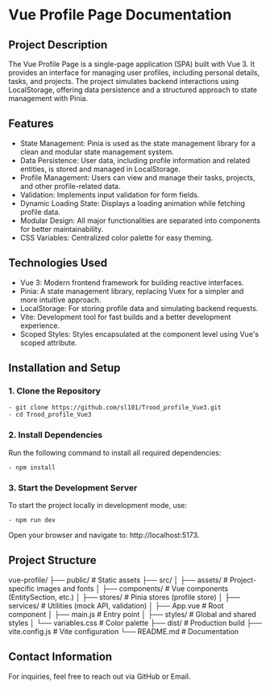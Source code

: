 # Vue Profile Page Documentation

## Project Description
The Vue Profile Page is a single-page application (SPA) built with Vue 3. It provides an interface for managing user profiles, including personal details, tasks, and projects. The project simulates backend interactions using LocalStorage, offering data persistence and a structured approach to state management with Pinia.

## Features

 - State Management: Pinia is used as the state management library for a clean and modular state management system.
 - Data Persistence: User data, including profile information and related entities, is stored and managed in LocalStorage.
 - Profile Management: Users can view and manage their tasks, projects, and other profile-related data.
 - Validation: Implements input validation for form fields.
 - Dynamic Loading State: Displays a loading animation while fetching profile data.
 - Modular Design: All major functionalities are separated into components for better maintainability.
 - CSS Variables: Centralized color palette for easy theming.

## Technologies Used
 - Vue 3: Modern frontend framework for building reactive interfaces.
 - Pinia: A state management library, replacing Vuex for a simpler and more intuitive approach.
 - LocalStorage: For storing profile data and simulating backend requests.
 - Vite: Development tool for fast builds and a better development experience.
 - Scoped Styles: Styles encapsulated at the component level using Vue's scoped attribute.

## Installation and Setup

### 1. Clone the Repository

	- git clone https://github.com/sl101/Trood_profile_Vue3.git
	- cd Trood_profile_Vue3

### 2. Install Dependencies
Run the following command to install all required dependencies:

	- npm install

### 3. Start the Development Server
To start the project locally in development mode, use:

	- npm run dev

Open your browser and navigate to: http://localhost:5173.

## Project Structure

vue-profile/
├── public/               # Static assets
├── src/
│   ├── assets/           # Project-specific images and fonts
│   ├── components/       # Vue components (EntitySection, etc.)
│   ├── stores/           # Pinia stores (profile store)
│   ├── services/         # Utilities (mock API, validation)
│   ├── App.vue           # Root component
│   ├── main.js           # Entry point
│   ├── styles/           # Global and shared styles
│   └── variables.css     # Color palette
├── dist/                 # Production build
├── vite.config.js        # Vite configuration
└── README.md             # Documentation

## Contact Information

For inquiries, feel free to reach out via GitHub or Email.